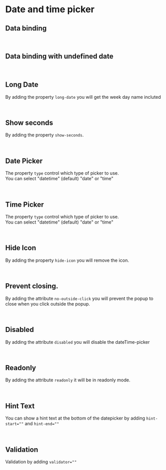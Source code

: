 # Date and time picker

## Data binding

<hhl-live-editor title="" style="overflow:none" htmlCode='
    <template>
    <div class="flex items-center gap-4"> 
          <H_date-picker label="Date" v-model="dato"></H_date-picker>
          <H_input readonly :model-value="formatDate(dato)" label="Value"></H_input>
    </div>
    </template>
    <script>
      // import { * as dateFormat } from "components/utils/dateFormat";
      const { dateFormat } = fakeImport;
      const dato = ref(new Date());
      function formatDate(date) {
            if (date) {
                  return dateFormat.D_01_dec_2021_HHMMSSms(date); 
            } else {
                  return "undefined"
            }            
      }
      return { dato, formatDate }
    </script>
'>
</hhl-live-editor>

<br>

## Data binding with undefined date

<hhl-live-editor title="" htmlCode='
      <template>
      <div class="flex items-center gap-4"> 
            <H_date-picker v-model="dato"/>
            </H_date-picker>
            <H_input readonly :model-value="formatDate(dato)" label="Value"></H_input>
      </div>
      </template>
      <script>
            // import { * as dateFormat } from "components/utils/dateFormat";
            const { dateFormat } = fakeImport;
            const dato = ref();
                  function formatDate(date) {
                  if (date) {
                        return dateFormat.D_01_dec_2021_HHMMSSms(date); 
                  } else {
                        return "undefined"
                  }            
            }
            return { dato, formatDate }
      </script>
'>
</hhl-live-editor>

<br>

## Long Date

By adding the property `long-date` you will get the week day name incluted

<hhl-live-editor title="" htmlCode='
      <template>
      <div class="flex items-center gap-4"> 
            <H_date-picker v-model="dato" long-date/>
            </H_date-picker>
            <H_input readonly :model-value="formatDate(dato)" label="Value"></H_input>
      </div>
      </template>
      <script>
            // import { * as dateFormat } from "components/utils/dateFormat";
            const { dateFormat } = fakeImport;
            const dato = ref(new Date());
            function formatDate(date) {
                  if (date) {
                        return dateFormat.D_01_dec_2021_HHMMSSms(date); 
                  } else {
                        return "undefined"
                  }            
            }
            return { dato, formatDate }
      </script>
'>
</hhl-live-editor>

<br>

## Show seconds

By adding the property `show-seconds`.

<hhl-live-editor title="" htmlCode='
      <template>
      <div class="flex items-center gap-4"> 
            <H_date-picker v-model="dato" show-seconds/>
            </H_date-picker>
            <H_input readonly :model-value="formatDate(dato)" label="Value"></H_input>
      </div>
      </template>
      <script>
            // import { * as dateFormat } from "components/utils/dateFormat";
            const { dateFormat } = fakeImport;
            const dato = ref();
                  function formatDate(date) {
                  if (date) {
                        return dateFormat.D_01_dec_2021_HHMMSSms(date); 
                  } else {
                        return "undefined"
                  }            
            }
            return { dato, formatDate }
      </script>
'>
</hhl-live-editor>

<br>

## Date Picker

The property `type` control which type of picker to use.<br>
You can select "datetime" (default) "date" or "time"

<hhl-live-editor title="" htmlCode='
      <template>
      <div class="flex items-center gap-4"> 
            <H_date-picker label="Date" v-model="dato" type="date"/>
            </H_date-picker>
            <H_input readonly :model-value="formatDate(dato)" label="Value"></H_input>
      </div>
      </template>
      <script>
            // import { * as dateFormat } from "components/utils/dateFormat";
            const { dateFormat } = fakeImport;
            const dato = ref(new Date());
                  function formatDate(date) {
                  if (date) {
                        return dateFormat.D_01_dec_2021_HHMMSSms(date); 
                  } else {
                        return "undefined"
                  }            
            }
            return { dato, formatDate }
      </script>
'>
</hhl-live-editor>

<br>

## Time Picker

The property `type` control which type of picker to use.<br>
You can select "datetime" (default) "date" or "time"

<hhl-live-editor title="" htmlCode='
      <template>
      <div class="flex items-center gap-4"> 
            <H_date-picker label="Date" v-model="dato" type="time"/>
            </H_date-picker>
            <H_input readonly :model-value="formatDate(dato)" label="Value"></H_input>
      </div>
      </template>
      <script>
            // import { * as dateFormat } from "components/utils/dateFormat";
            const { dateFormat } = fakeImport;
            const dato = ref(new Date());
                  function formatDate(date) {
                  if (date) {
                        return dateFormat.D_01_dec_2021_HHMMSSms(date); 
                  } else {
                        return "undefined"
                  }            
            }
            return { dato, formatDate }
      </script>
'>
</hhl-live-editor>

<br>

## Hide Icon

By adding the property `hide-icon` you will remove the icon.

<hhl-live-editor title="" htmlCode='
      <template>
      <div class="flex items-center gap-4"> 
            <H_date-picker label="Date" v-model="dato" hide-icon/>
            </H_date-picker>
            <H_input readonly :model-value="formatDate(dato)" label="Value"></H_input>
      </div>
      </template>
      <script>
            // import { * as dateFormat } from "components/utils/dateFormat";
            const { dateFormat } = fakeImport;
            const dato = ref(new Date());
                  function formatDate(date) {
                  if (date) {
                        return dateFormat.D_01_dec_2021_HHMMSSms(date); 
                  } else {
                        return "undefined"
                  }            
            }
            return { dato, formatDate }
      </script>
'>
</hhl-live-editor>

<br>

## Prevent closing.

By adding the attribute `no-outside-click` you will prevent the popup to close when you click outside the popup.

<hhl-live-editor title="" htmlCode='
      <template>
      <div class="flex items-center gap-4"> 
            <H_date-picker label="Date" v-model="dato" no-outside-click/>
            </H_date-picker>
            <H_input readonly :model-value="formatDate(dato)" label="Value"></H_input>
      </div>
      </template>
      <script>
            // import { * as dateFormat } from "components/utils/dateFormat";
            const { dateFormat } = fakeImport;
            const dato = ref(new Date());
                  function formatDate(date) {
                  if (date) {
                        return dateFormat.D_01_dec_2021_HHMMSSms(date); 
                  } else {
                        return "undefined"
                  }            
            }
            return { dato, formatDate }
      </script>
'>
</hhl-live-editor>

<br>

## Disabled

By adding the attribute `disabled` you will disable the dateTime-picker

<hhl-live-editor title="" htmlCode='
      <template>
      <div class="flex items-center gap-4"> 
            <H_date-picker label="Date" v-model="dato" disabled/>
            </H_date-picker>
            <H_input readonly :model-value="formatDate(dato)" label="Value"></H_input>
      </div>
      </template>
      <script>
            // import { * as dateFormat } from "components/utils/dateFormat";
            const { dateFormat } = fakeImport;
            const dato = ref(new Date());
                  function formatDate(date) {
                  if (date) {
                        return dateFormat.D_01_dec_2021_HHMMSSms(date); 
                  } else {
                        return "undefined"
                  }            
            }
            return { dato, formatDate }
      </script>
'>
</hhl-live-editor>

<br>

## Readonly

By adding the attribute `readonly` it will be in readonly mode.

<hhl-live-editor title="" htmlCode='
      <template>
      <div class="flex items-center gap-4"> 
            <H_date-picker label="Date" v-model="dato" readonly/>
            </H_date-picker>
            <H_input readonly :model-value="formatDate(dato)" label="Value"></H_input>
      </div>
      </template>
      <script>
            // import { * as dateFormat } from "components/utils/dateFormat";
            const { dateFormat } = fakeImport;
            const dato = ref(new Date());
                  function formatDate(date) {
                  if (date) {
                        return dateFormat.D_01_dec_2021_HHMMSSms(date); 
                  } else {
                        return "undefined"
                  }            
            }
            return { dato, formatDate }
      </script>
'>
</hhl-live-editor>

<br>

## Hint Text

You can show a hint text at the bottom of the datepicker by adding `hint-start=""` and `hint-end=""`

<hhl-live-editor title="" htmlCode='
      <template>
      <div class="flex items-center gap-4"> 
            <H_date-picker label="Date" v-model="dato" hint-start="hint-start." hint-end="hint-end."/>
            </H_date-picker>
            <H_input readonly :model-value="formatDate(dato)" label="Value"></H_input>
      </div>
      </template>
      <script>
            // import { * as dateFormat } from "components/utils/dateFormat";
            const { dateFormat } = fakeImport;
            const dato = ref(new Date());
                  function formatDate(date) {
                  if (date) {
                        return dateFormat.D_01_dec_2021_HHMMSSms(date); 
                  } else {
                        return "undefined"
                  }            
            }
            return { dato, formatDate }
      </script>
'>
</hhl-live-editor>

<br>

## Validation

Validation by adding `validator=""`

<hhl-live-editor title="" htmlCode='
      <template>
      <div class="flex items-center gap-4"> 
            <H_date-picker label="Date" v-model="dato" :validator="[v.dateRequired]"/>
            </H_date-picker>
            <H_input :model-value="formatDate(dato)" label="Value" ></H_input>
      </div>
      </template>
      <script>
            // import { * as dateFormat } from "components/utils/dateFormat";
            // import { validator } from "components/utils/validator";
            const { dateFormat, validator } = fakeImport;      
            const v = validator;
            const dato = ref();
            function formatDate(date) {
                  if (date) {
                        return dateFormat.D_01_dec_2021_HHMMSSms(date); 
                  } else {
                        return "undefined"
                  }            
            }
            return { dato, formatDate, v }
      </script>
'>
</hhl-live-editor>

<br>
